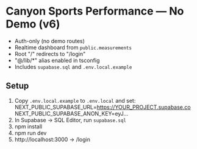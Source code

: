 
# Canyon Sports Performance — No Demo (v6)

- Auth-only (no demo routes)
- Realtime dashboard from `public.measurements`
- Root "/" redirects to "/login"
- "@/lib/*" alias enabled in tsconfig
- Includes `supabase.sql` and `.env.local.example`

## Setup
1) Copy `.env.local.example` to `.env.local` and set:
   NEXT_PUBLIC_SUPABASE_URL=https://YOUR_PROJECT.supabase.co
   NEXT_PUBLIC_SUPABASE_ANON_KEY=eyJ...
2) In Supabase → SQL Editor, run `supabase.sql`
3) npm install
4) npm run dev
5) http://localhost:3000 → /login
